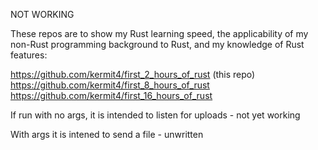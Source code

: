 NOT WORKING

These repos are to show my Rust learning speed, the applicability of my non-Rust programming background to Rust, and my knowledge of Rust features:

https://github.com/kermit4/first_2_hours_of_rust      (this repo)
https://github.com/kermit4/first_8_hours_of_rust     
https://github.com/kermit4/first_16_hours_of_rust     

If run with no args, it is intended to listen for uploads - not yet working

With args it is intened to send a file - unwritten
